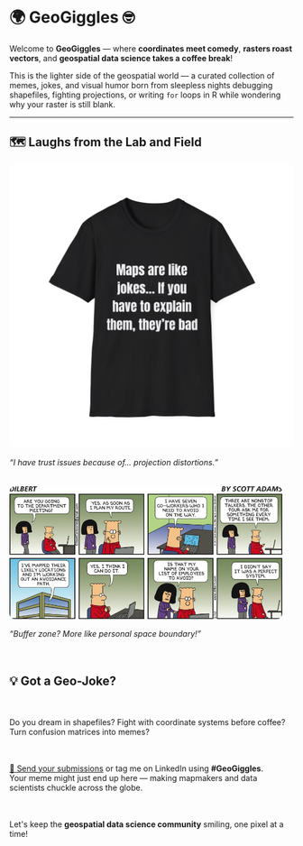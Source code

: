 
# 🌍 GeoGiggles 🤓

Welcome to **GeoGiggles** — where **coordinates meet comedy**, **rasters roast vectors**, and **geospatial data science takes a coffee break**!

This is the lighter side of the geospatial world — a curated collection of memes, jokes, and visual humor born from sleepless nights debugging shapefiles, fighting projections, or writing `for` loops in R while wondering why your raster is still blank.

---

## 🗺️ Laughs from the Lab and Field

<div class="gallery" style="display: flex; flex-wrap: wrap; gap: 20px; justify-content: flex-start;">

  <div style="flex: 1 1 300px;">
    <img src="/assets/img/gis1.jpg" alt="Map joke 1" style="width: 100%; border-radius: 10px;">
    <p><em>“I have trust issues because of... projection distortions.”</em></p>
  </div>

  <div style="flex: 1 1 300px;">
    <img src="/assets/img/gis2.jpg" alt="Map joke 2" style="width: 100%; border-radius: 10px;">
    <p><em>“Buffer zone? More like personal space boundary!”</em></p>
  </div>

---

## 💡 Got a Geo-Joke?

Do you dream in shapefiles? Fight with coordinate systems before coffee? Turn confusion matrices into memes?

[📩 Send your submissions](mailto:pratiregmi78@gmail.com) or tag me on LinkedIn using **#GeoGiggles**.  
Your meme might just end up here — making mapmakers and data scientists chuckle across the globe.

Let's keep the **geospatial data science community** smiling, one pixel at a time!
